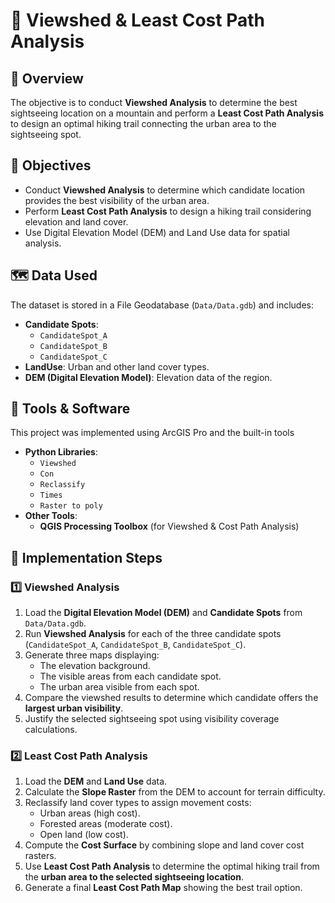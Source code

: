 # 📍 Viewshed & Least Cost Path Analysis  

## 📖 Overview  
The objective is to conduct **Viewshed Analysis** to determine the best sightseeing location on a mountain and perform a **Least Cost Path Analysis** to design an optimal hiking trail connecting the urban area to the sightseeing spot.  

## 🎯 Objectives  
- Conduct **Viewshed Analysis** to determine which candidate location provides the best visibility of the urban area.  
- Perform **Least Cost Path Analysis** to design a hiking trail considering elevation and land cover.  
- Use Digital Elevation Model (DEM) and Land Use data for spatial analysis.  

## 🗺️ Data Used  
The dataset is stored in a File Geodatabase (`Data/Data.gdb`) and includes:  
- **Candidate Spots**:  
  - `CandidateSpot_A`  
  - `CandidateSpot_B`  
  - `CandidateSpot_C`  
- **LandUse**: Urban and other land cover types.  
- **DEM (Digital Elevation Model)**: Elevation data of the region.  

## 🔧 Tools & Software  
This project was implemented using ArcGIS Pro and the built-in tools 
- **Python Libraries**:  
  - `Viewshed`
  - `Con`  
  - `Reclassify` 
  - `Times` 
  - `Raster to poly`  
- **Other Tools**:  
  - **QGIS Processing Toolbox** (for Viewshed & Cost Path Analysis)
 
## 📌 Implementation Steps  

### 1️⃣ Viewshed Analysis  
1. Load the **Digital Elevation Model (DEM)** and **Candidate Spots** from `Data/Data.gdb`.  
2. Run **Viewshed Analysis** for each of the three candidate spots (`CandidateSpot_A`, `CandidateSpot_B`, `CandidateSpot_C`).  
3. Generate three maps displaying:  
   - The elevation background.  
   - The visible areas from each candidate spot.  
   - The urban area visible from each spot.  
4. Compare the viewshed results to determine which candidate offers the **largest urban visibility**.  
5. Justify the selected sightseeing spot using visibility coverage calculations.  

### 2️⃣ Least Cost Path Analysis  
1. Load the **DEM** and **Land Use** data.  
2. Calculate the **Slope Raster** from the DEM to account for terrain difficulty.  
3. Reclassify land cover types to assign movement costs:  
   - Urban areas (high cost).  
   - Forested areas (moderate cost).  
   - Open land (low cost).  
4. Compute the **Cost Surface** by combining slope and land cover cost rasters.  
5. Use **Least Cost Path Analysis** to determine the optimal hiking trail from the **urban area to the selected sightseeing location**.  
6. Generate a final **Least Cost Path Map** showing the best trail option.  



